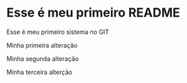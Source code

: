 <h1>Esse é meu primeiro README</h1>
Esse é meu primeiro sistema no GIT

Minha primeira alteração

Minha segunda alteração

Minha terceira alterção